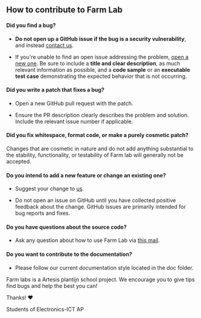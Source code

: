 ## How to contribute to Farm Lab

#### **Did you find a bug?**

* **Do not open up a GitHub issue if the bug is a security vulnerability**, and instead [contact us](mailto:developers@farmlab.team).

* If you're unable to find an open issue addressing the problem, [open a new one](https://github.com/AP-Elektronica-ICT/jp19-lafa/issues/new). Be sure to include a **title and clear description**, as much relevant information as possible, and a **code sample** or an **executable test case** demonstrating the expected behavior that is not occurring.


#### **Did you write a patch that fixes a bug?**

* Open a new GitHub pull request with the patch.

* Ensure the PR description clearly describes the problem and solution. Include the relevant issue number if applicable.


#### **Did you fix whitespace, format code, or make a purely cosmetic patch?**

Changes that are cosmetic in nature and do not add anything substantial to the stability, functionality, or testability of Farm lab will generally not be accepted.


#### **Do you intend to add a new feature or change an existing one?**

* Suggest your change to [us](mailto:s102480@ap.be).

* Do not open an issue on GitHub until you have collected positive feedback about the change. GitHub issues are primarily intended for bug reports and fixes.


#### **Do you have questions about the source code?**

* Ask any question about how to use Farm Lab via [this mail](mailto:developers@farmlab.team).


#### **Do you want to contribute to the documentation?**

* Please follow our current documentation style located in the doc folder.



Farm labs is a Artesis plantijn school project. We encourage you to give tips find bugs and help the best you can!

Thanks! :heart:

Students of Electronics-ICT AP 
